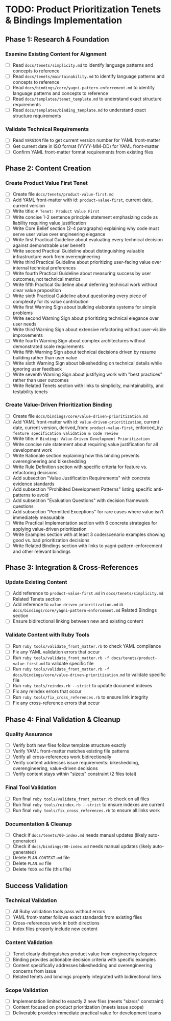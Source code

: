 # TODO: Product Prioritization Tenets & Bindings Implementation

## Phase 1: Research & Foundation

### Examine Existing Content for Alignment
- [ ] Read `docs/tenets/simplicity.md` to identify language patterns and concepts to reference
- [ ] Read `docs/tenets/maintainability.md` to identify language patterns and concepts to reference
- [ ] Read `docs/bindings/core/yagni-pattern-enforcement.md` to identify language patterns and concepts to reference
- [ ] Read `docs/templates/tenet_template.md` to understand exact structure requirements
- [ ] Read `docs/templates/binding_template.md` to understand exact structure requirements

### Validate Technical Requirements
- [ ] Read `VERSION` file to get current version number for YAML front-matter
- [ ] Get current date in ISO format (YYYY-MM-DD) for YAML front-matter
- [ ] Confirm YAML front-matter format requirements from existing files

## Phase 2: Content Creation

### Create Product Value First Tenet
- [ ] Create file `docs/tenets/product-value-first.md`
- [ ] Add YAML front-matter with id: `product-value-first`, current date, current version
- [ ] Write title: `# Tenet: Product Value First`
- [ ] Write concise 1-2 sentence principle statement emphasizing code as liability requiring value justification
- [ ] Write Core Belief section (2-4 paragraphs) explaining why code must serve user value over engineering elegance
- [ ] Write first Practical Guideline about evaluating every technical decision against demonstrable user benefit
- [ ] Write second Practical Guideline about distinguishing valuable infrastructure work from overengineering
- [ ] Write third Practical Guideline about prioritizing user-facing value over internal technical preferences
- [ ] Write fourth Practical Guideline about measuring success by user outcomes, not technical metrics
- [ ] Write fifth Practical Guideline about deferring technical work without clear value proposition
- [ ] Write sixth Practical Guideline about questioning every piece of complexity for its value contribution
- [ ] Write first Warning Sign about building elaborate systems for simple problems
- [ ] Write second Warning Sign about prioritizing technical elegance over user needs
- [ ] Write third Warning Sign about extensive refactoring without user-visible improvements
- [ ] Write fourth Warning Sign about complex architectures without demonstrated scale requirements
- [ ] Write fifth Warning Sign about technical decisions driven by resume building rather than user value
- [ ] Write sixth Warning Sign about bikeshedding on technical details while ignoring user feedback
- [ ] Write seventh Warning Sign about justifying work with "best practices" rather than user outcomes
- [ ] Write Related Tenets section with links to simplicity, maintainability, and testability tenets

### Create Value-Driven Prioritization Binding
- [ ] Create file `docs/bindings/core/value-driven-prioritization.md`
- [ ] Add YAML front-matter with id: `value-driven-prioritization`, current date, current version, derived_from: `product-value-first`, enforced_by: `feature specification validation & code review`
- [ ] Write title: `# Binding: Value-Driven Development Prioritization`
- [ ] Write concise rule statement about requiring value justification for all development work
- [ ] Write Rationale section explaining how this binding prevents overengineering and bikeshedding
- [ ] Write Rule Definition section with specific criteria for feature vs. refactoring decisions
- [ ] Add subsection "Value Justification Requirements" with concrete evidence standards
- [ ] Add subsection "Prohibited Development Patterns" listing specific anti-patterns to avoid
- [ ] Add subsection "Evaluation Questions" with decision framework questions
- [ ] Add subsection "Permitted Exceptions" for rare cases where value isn't immediately measurable
- [ ] Write Practical Implementation section with 6 concrete strategies for applying value-driven prioritization
- [ ] Write Examples section with at least 3 code/scenario examples showing good vs. bad prioritization decisions
- [ ] Write Related Bindings section with links to yagni-pattern-enforcement and other relevant bindings

## Phase 3: Integration & Cross-References

### Update Existing Content
- [ ] Add reference to `product-value-first.md` in `docs/tenets/simplicity.md` Related Tenets section
- [ ] Add reference to `value-driven-prioritization.md` in `docs/bindings/core/yagni-pattern-enforcement.md` Related Bindings section
- [ ] Ensure bidirectional linking between new and existing content

### Validate Content with Ruby Tools
- [ ] Run `ruby tools/validate_front_matter.rb` to check YAML compliance
- [ ] Fix any YAML validation errors that occur
- [ ] Run `ruby tools/validate_front_matter.rb -f docs/tenets/product-value-first.md` to validate specific file
- [ ] Run `ruby tools/validate_front_matter.rb -f docs/bindings/core/value-driven-prioritization.md` to validate specific file
- [ ] Run `ruby tools/reindex.rb --strict` to update document indexes
- [ ] Fix any reindex errors that occur
- [ ] Run `ruby tools/fix_cross_references.rb` to ensure link integrity
- [ ] Fix any cross-reference errors that occur

## Phase 4: Final Validation & Cleanup

### Quality Assurance
- [ ] Verify both new files follow template structure exactly
- [ ] Verify YAML front-matter matches existing file patterns
- [ ] Verify all cross-references work bidirectionally
- [ ] Verify content addresses issue requirements: bikeshedding, overengineering, value-driven decisions
- [ ] Verify content stays within "size:s" constraint (2 files total)

### Final Tool Validation
- [ ] Run final `ruby tools/validate_front_matter.rb` check on all files
- [ ] Run final `ruby tools/reindex.rb --strict` to ensure indexes are current
- [ ] Run final `ruby tools/fix_cross_references.rb` to ensure all links work

### Documentation & Cleanup
- [ ] Check if `docs/tenets/00-index.md` needs manual updates (likely auto-generated)
- [ ] Check if `docs/bindings/00-index.md` needs manual updates (likely auto-generated)
- [ ] Delete `PLAN-CONTEXT.md` file
- [ ] Delete `PLAN.md` file
- [ ] Delete `TODO.md` file (this file)

## Success Validation

### Technical Validation
- [ ] All Ruby validation tools pass without errors
- [ ] YAML front-matter follows exact standards from existing files
- [ ] Cross-references work in both directions
- [ ] Index files properly include new content

### Content Validation
- [ ] Tenet clearly distinguishes product value from engineering elegance
- [ ] Binding provides actionable decision criteria with specific examples
- [ ] Content specifically addresses bikeshedding and overengineering concerns from issue
- [ ] Related tenets and bindings properly integrated with bidirectional links

### Scope Validation
- [ ] Implementation limited to exactly 2 new files (meets "size:s" constraint)
- [ ] Content focused on product prioritization (meets issue scope)
- [ ] Deliverable provides immediate practical value for development teams
